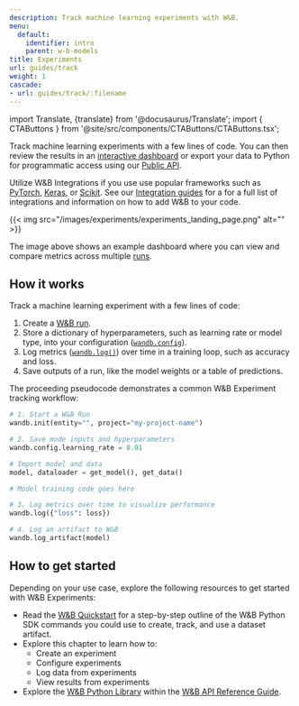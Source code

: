 ```yaml
---
description: Track machine learning experiments with W&B.
menu:
  default:
    identifier: intro
    parent: w-b-models
title: Experiments
url: guides/track
weight: 1
cascade:
- url: guides/track/:filename
---
```


import Translate, {translate} from '@docusaurus/Translate';
import { CTAButtons } from '@site/src/components/CTAButtons/CTAButtons.tsx';

<CTAButtons productLink="https://wandb.ai/stacey/deep-drive/workspace?workspace=user-lavanyashukla" colabLink="https://colab.research.google.com/github/wandb/examples/blob/master/colabs/intro/Intro_to_Weights_%26_Biases.ipynb"/>

Track machine learning experiments with a few lines of code. You can then review the results in an [interactive dashboard](../track/workspaces.md) or export your data to Python for programmatic access using our [Public API](../../ref/python/public-api/README.md). 

Utilize W&B Integrations if you use use popular frameworks such as [PyTorch](../integrations/pytorch.md), [Keras](../integrations/keras.md), or [Scikit](../integrations/scikit.md). See our [Integration guides](../integrations/intro.md) for a for a full list of integrations and information on how to add W&B to your code.

{{< img src="/images/experiments/experiments_landing_page.png" alt="" >}}

The image above shows an example dashboard where you can view and compare metrics across multiple [runs](../runs/intro.md).

## How it works

Track a machine learning experiment with a few lines of code:
1. Create a [W&B run](../runs/intro.md).
2. Store a dictionary of hyperparameters, such as learning rate or model type, into your configuration ([`wandb.config`](./config.md)).
3. Log metrics ([`wandb.log()`](./log/intro.md)) over time in a training loop, such as accuracy and loss.
4. Save outputs of a run, like the model weights or a table of predictions.

The proceeding pseudocode demonstrates a common W&B Experiment tracking workflow:

```python showLineNumbers
# 1. Start a W&B Run
wandb.init(entity="", project="my-project-name")

# 2. Save mode inputs and hyperparameters
wandb.config.learning_rate = 0.01

# Import model and data
model, dataloader = get_model(), get_data()

# Model training code goes here

# 3. Log metrics over time to visualize performance
wandb.log({"loss": loss})

# 4. Log an artifact to W&B
wandb.log_artifact(model)
```

## How to get started

Depending on your use case, explore the following resources to get started with W&B Experiments:

* Read the [W&B Quickstart](../../quickstart.md) for a step-by-step outline of the W&B Python SDK commands you could use to create, track, and use a dataset artifact.
* Explore this chapter to learn how to:
  * Create an experiment
  * Configure experiments
  * Log data from experiments
  * View results from experiments
* Explore the [W&B Python Library](../../ref/python/README.md) within the [W&B API Reference Guide](../../ref/README.md).